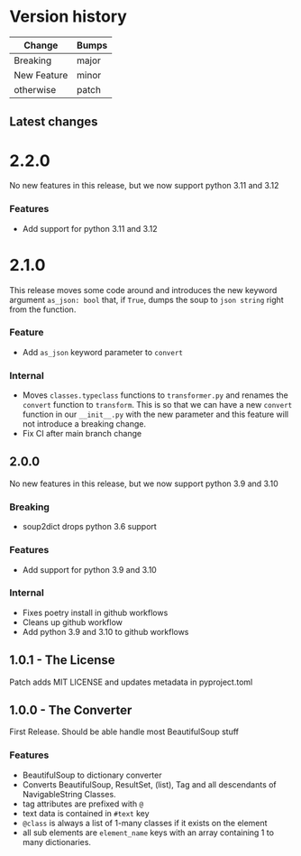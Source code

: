 # Version history

| Change | Bumps |
| - | - |
| Breaking | major |
| New Feature | minor |
| otherwise | patch |


## Latest changes

# 2.2.0

No new features in this release, but we now support python 3.11 and 3.12

### Features

* Add support for python 3.11 and 3.12

# 2.1.0

This release moves some code around and introduces the new keyword argument `as_json: bool` that, if `True`, dumps the soup to `json string` right from the function.

### Feature

* Add `as_json` keyword parameter to `convert`

### Internal

* Moves `classes.typeclass` functions to `transformer.py` and renames the `convert` function to `transform`. This is so that we can have a new `convert` function in our `__init__.py` with the new parameter and this feature will not introduce a breaking change.
* Fix CI after main branch change


## 2.0.0

No new features in this release, but we now support python 3.9 and 3.10


### Breaking

* soup2dict drops python 3.6 support

### Features

* Add support for python 3.9 and 3.10

### Internal

* Fixes poetry install in github workflows
* Cleans up github workflow
* Add python 3.9 and 3.10 to github workflows


## 1.0.1 - The License

Patch adds MIT LICENSE and updates metadata in pyproject.toml


## 1.0.0 - The Converter

First Release. Should be able handle most BeautifulSoup stuff

### Features

* BeautifulSoup to dictionary converter
* Converts BeautifulSoup, ResultSet, (list), Tag and all descendants of NavigableString Classes.
* tag attributes are prefixed with `@`
* text data is contained in `#text` key
* `@class` is always a list of 1-many classes if it exists on the element
* all sub elements are `element_name` keys with an array containing 1 to many dictionaries.
